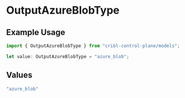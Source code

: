 # OutputAzureBlobType

## Example Usage

```typescript
import { OutputAzureBlobType } from "cribl-control-plane/models";

let value: OutputAzureBlobType = "azure_blob";
```

## Values

```typescript
"azure_blob"
```